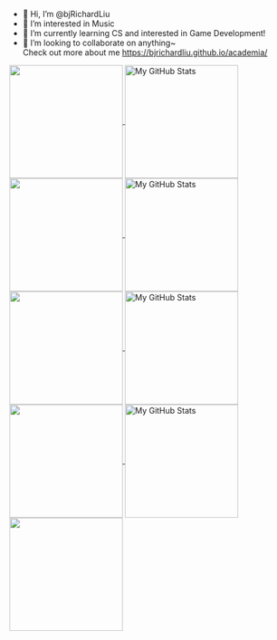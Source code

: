 - 👋 Hi, I’m @bjRichardLiu
- 👀 I’m interested in Music
- 🌱 I’m currently learning CS and interested in Game Development!
- 💞️ I’m looking to collaborate on anything~
<br>Check out more about me https://bjrichardliu.github.io/academia/


<a href="https://github.com/bjRichardLiua#gh-light-mode-only">
  <img height=200 align="center" src="https://github-profile-trophy.vercel.app/?username=bjRichardLiu&rank=SECRET,AAA,AA,A,B&theme=flat" />
  <img height=200 align="center" src="https://github-readme-stats-bjrichardliu.vercel.app/api?username=bjRichardLiu&count_private=true&theme=transparent&show_icons=true#gh-light-mode-only"  alt="My GitHub Stats" />
  <img height=200 align="center" src="https://github-readme-stats-bjrichardliu.vercel.app/api/top-langs/?username=bjRichardLiu&count_private=true&hide=ShaderLab,HLSL,c%23&exclude_repo=4D-Raymarching_TestBuild,github-readme-stats,github-stats_public&theme=transparent" />
  
  <img height=200 align="center" src="https://streak-stats.demolab.com/?user=bjRichardLiu#gh-light-mode-only"  alt="My GitHub Stats" />
  <img height=200 align="center" src="https://leetcard.jacoblin.cool/bjRichardLiu?theme=light&font=Montserrat%20Mincho&ext=heatmap" />
</a>

<a href="https://github.com/bjRichardLiu#gh-dark-mode-only">
  <img height=200 align="center" src="https://github-profile-trophy.vercel.app/?username=ryo-ma&rank=SECRET,AAA,AA,A,B&theme=onedark />
  <img height=200 align="center" src="https://github-readme-stats-bjrichardliu.vercel.app/api?username=bjRichardLiu&count_private=true&theme=vision-friendly-dark&show_icons=true#gh-dark-mode-only" alt="My GitHub Stats" />
  <img height=200 align="center" src="https://github-readme-stats-bjrichardliu.vercel.app/api/top-langs/?username=bjRichardLiu&count_private=true&hide=ShaderLab,HLSL,c%23&exclude_repo=4D-Raymarching_TestBuild,github-readme-stats,github-stats_public&theme=dark#gh-dark-mode-only" />
  
  <img height=200 align="center" src="https://streak-stats.demolab.com/?user=bjRichardLiu&theme=dark#gh-dark-mode-only"  alt="My GitHub Stats" />
  <img height=200 align="center" src="https://leetcard.jacoblin.cool/bjRichardLiu?theme=dark&font=Montserrat%20Mincho&ext=heatmap" />
</a>



<!---
- 📫 How to reach me liu3246@purdue.edu

![Anurag's GitHub stats](https://github-readme-stats.vercel.app/api?username=bjRichardLiu&count_private=true&theme=transparent&show_icons=true#gh-light-mode-only)
![Anurag's GitHub stats](https://github-readme-stats.vercel.app/api?username=bjRichardLiu&count_private=true&theme=vision-friendly-dark&show_icons=true#gh-dark-mode-only)


![](https://raw.githubusercontent.com/bjRichardLiu/github-stats_public/master/generated/languages.svg#gh-dark-mode-only)
![](https://raw.githubusercontent.com/bjRichardLiu/github-stats_public/master/generated/languages.svg#gh-light-mode-only)
![](https://raw.githubusercontent.com/bjRichardLiu/github-stats_public/master/generated/overview.svg#gh-dark-mode-only)
![](https://raw.githubusercontent.com/bjRichardLiu/github-stats_public/master/generated/overview.svg#gh-light-mode-only)
[![GitHub Streak](https://streak-stats.demolab.com/?user=bjRichardLiu&theme=dark)](https://git.io/streak-stats)
<div>
  <a href="https://github.com/antonkomarev/github-profile-views-counter">
      <img src="https://komarev.com/ghpvc/?username=bjRichardLiu&color=9866c5&style=for-the-badge">
  </a>
</div>
--->

<!---
bjRichardLiu/bjRichardLiu is a ✨ special ✨ repository because its `README.md` (this file) appears on your GitHub profile.
You can click the Preview link to take a look at your changes.
--->
